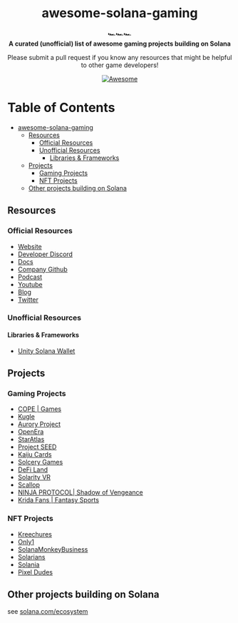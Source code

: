 <h1 align="center">awesome-solana-gaming</h1>

<div align="center">
  🏎️🏎️🏎️
</div>

<div align="center">
  <strong>A curated (unofficial) list of awesome gaming projects building on Solana</strong>
  
  Please submit a pull request if you know any resources that might be helpful to other game developers!
</div>

<div align="center">
  
  [![Awesome](https://awesome.re/badge.svg)](https://awesome.re)
</div> 

Table of Contents
=================

   * [awesome-solana-gaming](#awesome-solana-gaming)
      * [Resources](#resources)
         * [Official Resources](#official-resources)
         * [Unofficial Resources](#unofficial-resources)
            * [Libraries & Frameworks](#libraries--frameworks)
      * [Projects](#projects)
         * [Gaming Projects](#gaming-projects)
         * [NFT Projects](#nft-projects)
      * [Other projects building on Solana](#other-projects-building-on-solana)

## Resources

### Official Resources
- [Website](https://solana.com)
- [Developer Discord](https://discord.com/invite/pquxPsq)
- [Docs](https://docs.solana.com)
- [Company Github](https://github.com/solana-labs)
- [Podcast](https://podcast.solana.com/)
- [Youtube](https://www.youtube.com/c/Solanalabs)
- [Blog](https://medium.com/solana-labs)
- [Twitter](https://twitter.com/solana)

### Unofficial Resources

#### Libraries & Frameworks
- [Unity Solana Wallet](https://github.com/allartprotocol/unity-solana-wallet)

## Projects

### Gaming Projects
- [COPE | Games](https://games.unlimitedcope.com/)
- [Kugle](https://kugle.org)
- [Aurory Project](https://twitter.com/auroryproject)
- [OpenEra](https://twitter.com/OpenEraHQ)
- [StarAtlas](https://staratlas.com/)
- [Project SEED](https://projectseed.io/)
- [Kaiju Cards](https://twitter.com/kaijucards)
- [Solcery Games](https://solcery.xyz/)
- [DeFi Land](https://defiland.app/)
- [Solarity VR](https://www.solarity.xyz/)
- [Scallop](https://www.scallop.io/)
- [NINJA PROTOCOL| Shadow of Vengeance](https://ninjaprotocol.io/)
- [Krida Fans | Fantasy Sports](https://krida.fans)


### NFT Projects
- [Kreechures](https://www.kreechures.com/)
- [Only1](https://twitter.com/only1nft)
- [SolanaMonkeyBusiness](https://www.solanamonkey.business/)
- [Solarians](https://solarians.click/)
- [Solania](https://solania.space/)
- [Pixel Dudes](https://squidstuff.com/)

## Other projects building on Solana
see [solana.com/ecosystem](https://www.solana.com/ecosystem)